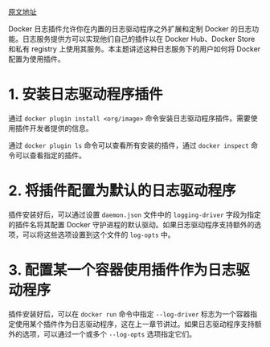 [原文地址](https://docs.docker.com/config/containers/logging/plugins/)

Docker 日志插件允许你在内置的日志驱动程序之外扩展和定制 Docker 的日志功能。日志服务提供方可以实现他们自己的插件以在 Docker Hub、Docker Store 和私有 registry 上使用其服务。本主题讲述这种日志服务下的用户如何将 Docker 配置为使用插件。
# 1. 安装日志驱动程序插件
通过 `docker plugin install <org/image>` 命令安装日志驱动程序插件。需要使用插件开发者提供的信息。

通过 `docker plugin ls` 命令可以查看所有安装的插件，通过 `docker inspect` 命令可以查看指定的插件。
# 2. 将插件配置为默认的日志驱动程序
插件安装好后，可以通过设置 `daemon.json` 文件中的 `logging-driver` 字段为指定的插件名将其配置 Docker 守护进程的默认驱动。如果日志驱动程序支持额外的选项，可以将这些选项设置到这个文件的 `log-opts` 中。
# 3. 配置某一个容器使用插件作为日志驱动程序
插件安装好后，可以在 `docker run` 命令中指定 `--log-driver` 标志为一个容器指定使用某个插件作为日志驱动程序，这在上一章节讲过。如果日志驱动程序支持额外的选项，可以通过一个或多个 `--log-opts` 选项指定它们。
